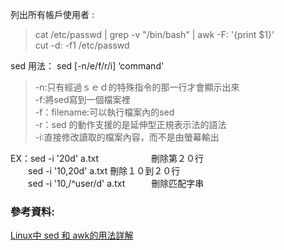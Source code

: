 列出所有帳戶使用者 : 
>cat /etc/passwd | grep -v "/bin/bash" | awk -F: '{print $1}'  
  cut -d: -f1 /etc/passwd

sed 用法：
sed [-n/e/f/r/i] ‘command'
>-n:只有經過ｓｅｄ的特殊指令的那一行才會顯示出來  
 -f:將sed寫到一個檔案裡  
 -f：filename:可以執行檔案內的sed  
-r：sed 的動作支援的是延伸型正規表示法的語法  
 -i∶直接修改讀取的檔案內容，而不是由螢幕輸出  


EX：sed -i '20d' a.txt　　　　　　刪除第２０行  
　　sed -i '10,20d' a.txt	    刪除１０到２０行  
　　sed -i '10,/^user/d' a.txt　　　刪除匹配字串
  


### 參考資料:
[Linux中 sed 和 awk的用法詳解](https://codertw.com/%E5%89%8D%E7%AB%AF%E9%96%8B%E7%99%BC/392291/)